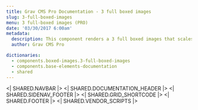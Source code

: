 ```yaml
---
title: Grav CMS Pro Documentation - 3 full boxed images
slug: 3-full-boxed-images
menu: 3 full-boxed images (PRO)
date: '03/30/2017 6:00am'
metadata:
  description: This component renders a 3 full boxed images that scales when mouse is placed over them and with a nice caption at their bottom
  author: Grav CMS Pro

dictionaries:
  - components.boxed-images.3-full-boxed-images
  - components.base-elements-documentation
  - shared
---
```


<| SHARED.NAVBAR |>
<| SHARED.DOCUMENTATION_HEADER |>
<| SHARED.SIDENAV_FOOTER |>
<| SHARED.GRID_SHORTCODE |>
<| SHARED.FOOTER |>
<| SHARED.VENDOR_SCRIPTS |>
